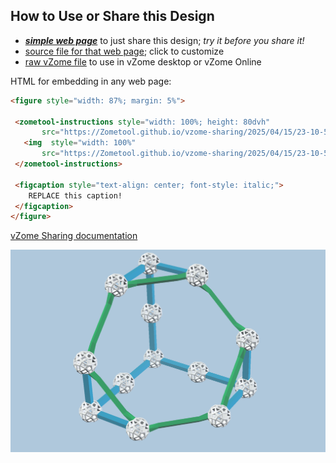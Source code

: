 
## How to Use or Share this Design

 - [***simple web page***](<https://Zometool.github.io/vzome-sharing/2025/04/15/23-10-55-GRN-HexSliceThruCube/>) to just share this design; *try it before you share it!*
 - [source file for that web page](<https://github.com/Zometool/vzome-sharing/edit/main/2025/04/15/23-10-55-GRN-HexSliceThruCube/index.md>); click to customize
 - [raw vZome file](<https://raw.githubusercontent.com/Zometool/vzome-sharing/main/2025/04/15/23-10-55-GRN-HexSliceThruCube/GRN-HexSliceThruCube.vZome>) to use in vZome desktop or vZome Online
 
 HTML for embedding in any web page:
 ```html
<figure style="width: 87%; margin: 5%">
  
  <zometool-instructions style="width: 100%; height: 80dvh"
        src="https://Zometool.github.io/vzome-sharing/2025/04/15/23-10-55-GRN-HexSliceThruCube/GRN-HexSliceThruCube.vZome" >
    <img  style="width: 100%"
        src="https://Zometool.github.io/vzome-sharing/2025/04/15/23-10-55-GRN-HexSliceThruCube/GRN-HexSliceThruCube.png" >
  </zometool-instructions>

  <figcaption style="text-align: center; font-style: italic;">
     REPLACE this caption!
  </figcaption>
</figure>

 ```

[vZome Sharing documentation](https://vzome.github.io/vzome/sharing.html#how-it-works)

![Image](<GRN-HexSliceThruCube.png>)

